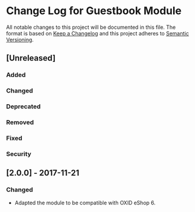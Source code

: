 # Change Log for Guestbook Module

All notable changes to this project will be documented in this file.
The format is based on [Keep a Changelog](http://keepachangelog.com/)
and this project adheres to [Semantic Versioning](http://semver.org/).


## [Unreleased]

### Added

### Changed

### Deprecated

### Removed

### Fixed

### Security

## [2.0.0] - 2017-11-21

### Changed
- Adapted the module to be compatible with OXID eShop 6.
